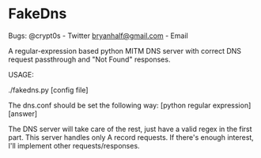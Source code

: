 FakeDns
=======

Bugs: 
@crypt0s - Twitter
bryanhalf@gmail.com - Email


A regular-expression based python MITM DNS server with correct DNS request passthrough and "Not Found" responses.

USAGE:

./fakedns.py [config file]

The dns.conf should be set the following way:
[python regular expression] [answer]

The DNS server will take care of the rest, just have a valid regex in the first part.
This server handles only A record requests.  If there's enough interest, I'll implement other requests/responses.
